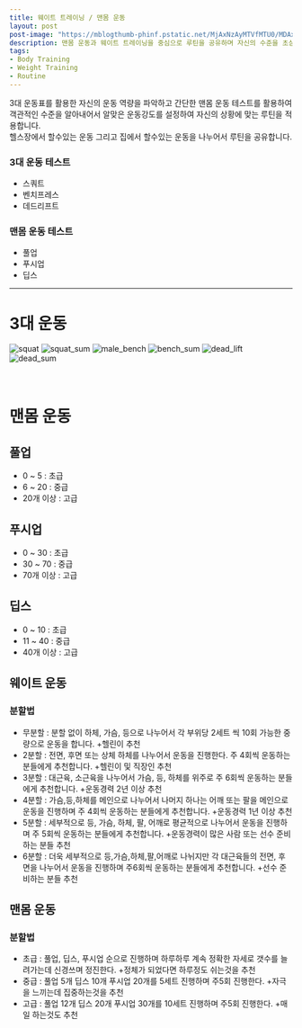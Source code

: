 ```yaml
---
title: 웨이트 트레이닝 / 맨몸 운동
layout: post
post-image: "https://mblogthumb-phinf.pstatic.net/MjAxNzAyMTVfMTU0/MDAxNDg3MTE5MTA5OTkz.2hWTH34O0HqPzd7e-eYKbOZYkQBRTZB5wmSERrf08usg.L6T_knOTaIPQiL91ZuvKSSxhiXUu9Y5z5_ZoXT7qeF4g.PNG.trainermin2/%EB%8B%A4%EC%B9%98%EC%A7%80%EC%95%8A%EA%B2%8C_%EC%8A%A4%EC%BF%BC%ED%8A%B8%ED%95%98%EC%9E%90.PNG?type=w800"
description: 맨몸 운동과 웨이트 트레이닝을 중심으로 루틴을 공유하며 자신의 수준을 초심자부터 엘리트까지 자료를 활용하여 객관적인 평가를 할 수 있습니다.
tags:
- Body Training
- Weight Training
- Routine
---
```


3대 운동표를 활용한 자신의 운동 역량을 파악하고 간단한 맨몸 운동 테스트를 활용하여 객관적인 수준을 알아내어서 알맞은 운동강도를 설정하여 자신의 상황에 맞는 루틴을 적용합니다. <br>
헬스장에서 할수있는 운동 그리고 집에서 할수있는 운동을 나누어서 루틴을 공유합니다.

### 3대 운동 테스트
* 스쿼트
* 벤치프레스
* 데드리프트

### 맨몸 운동 테스트
* 풀업
* 푸시업
* 딥스

---
# 3대 운동
![squat](/assets/images/squat.jpg)
![squat_sum](/assets/images/squat_sum.png)
![male_bench](/assets/images/male_bench.jpg)
![bench_sum](/assets/images/bench_sum.jpg)
![dead_lift](/assets/images/dead_lift.jpg) &nbsp;&nbsp;&nbsp;&nbsp;&nbsp;&nbsp;&nbsp;&nbsp;&nbsp;&nbsp;&nbsp;&nbsp;&nbsp;&nbsp;
![dead_sum](/assets/images/dead_sum.jpg)
<br><br><br>

# 맨몸 운동

## 풀업
* 0 ~ 5 : 초급
* 6 ~ 20 : 중급
* 20개 이상 : 고급

## 푸시업
* 0 ~ 30 : 초급
* 30 ~ 70 : 중급
* 70개 이상 : 고급

## 딥스
* 0 ~ 10 : 초급
* 11 ~ 40 : 중급
* 40개 이상 : 고급

## 웨이트 운동
### 분할법
* 무분할 : 분할 없이 하체, 가슴, 등으로 나누어서 각 부위당 2세트 씩 10회 가능한 중량으로 운동을 합니다. +헬린이 추천
* 2분할 : 전면, 후면 또는 상체 하체를 나누어서 운동을 진행한다. 주 4회씩 운동하는 분들에게 추천합니다. +헬린이 및 직장인 추천
* 3분할 : 대근육, 소근육을 나누어서 가슴, 등, 하체를 위주로 주 6회씩 운동하는 분들에게 추천합니다. +운동경력 2년 이상 추천
* 4분할 : 가슴,등,하체를 메인으로 나누어서 나머지 하나는 어깨 또는 팔을 메인으로 운동을 진행하며 주 4회씩 운동하는 분들에게 추천합니다. +운동경력 1년 이상 추천
* 5분할 : 세부적으로 등, 가슴, 하체, 팔, 어깨로 평균적으로 나누어서 운동을 진행하며 주 5회씩 운동하는 분들에게 추천합니다. +운동경력이 많은 사람 또는 선수 준비하는 분들 추천
* 6분할 : 더욱 세부적으로 등,가슴,하체,팔,어깨로 나뉘지만 각 대근육들의 전면, 후면을 나누어서 운동을 진행하며 주6회씩 운동하는 분들에게 추천합니다. +선수 준비하는 분들 추천

## 맨몸 운동
### 분할법
* 초급 : 풀업, 딥스, 푸시업 순으로 진행하며 하루하루 계속 정확한 자세로 갯수를 늘려가는데 신경쓰며 정진한다. +정체가 되었다면 하루정도 쉬는것을 추천
* 중급 : 풀업 5개 딥스 10개 푸시업 20개를 5세트 진행하며 주5회 진행한다. +자극을 느끼는데 집중하는것을 추천
* 고급 : 풀업 12개 딥스 20개 푸시업 30개를 10세트 진행하며 주5회 진행한다. +매일 하는것도 추천 